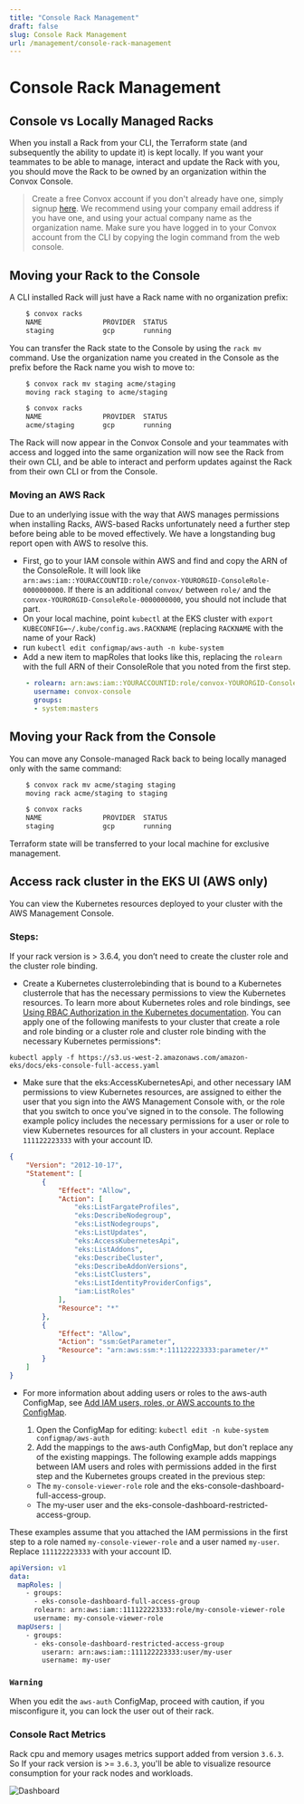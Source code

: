 ```yaml
---
title: "Console Rack Management"
draft: false
slug: Console Rack Management
url: /management/console-rack-management
---
```

# Console Rack Management

## Console vs Locally Managed Racks

When you install a Rack from your CLI, the Terraform state (and subsequently the ability to update it) is kept locally.  If you want your teammates to be able to manage, interact and update the Rack with you, you should move the Rack to be owned by an organization within the Convox Console.

> Create a free Convox account if you don't already have one, simply signup [here](https://console.convox.com/signup). We recommend using your company email address if you have one, and using your actual company name as the organization name.  Make sure you have logged in to your Convox account from the CLI by copying the login command from the web console.

## Moving your Rack to the Console

A CLI installed Rack will just have a Rack name with no organization prefix:
```html
    $ convox racks
    NAME               PROVIDER  STATUS
    staging            gcp       running
```
You can transfer the Rack state to the Console by using the `rack mv` command.  Use the organization name you created in the Console as the prefix before the Rack name you wish to move to:
```html
    $ convox rack mv staging acme/staging
    moving rack staging to acme/staging

    $ convox racks
    NAME               PROVIDER  STATUS
    acme/staging       gcp       running
```
The Rack will now appear in the Convox Console and your teammates with access and logged into the same organization will now see the Rack from their own CLI, and be able to interact and perform updates against the Rack from their own CLI or from the Console.

### Moving an AWS Rack

Due to an underlying issue with the way that AWS manages permissions when installing Racks, AWS-based Racks unfortunately need a further step before being able to be moved effectively. We have a longstanding bug report open with AWS to resolve this.

- First, go to your IAM console within AWS and find and copy the ARN of the ConsoleRole.  It will look like `arn:aws:iam::YOURACCOUNTID:role/convox-YOURORGID-ConsoleRole-0000000000`.  If there is an additional `convox/` between `role/` and the `convox-YOURORGID-ConsoleRole-0000000000`, you should not include that part.
- On your local machine, point `kubectl` at the EKS cluster with `export KUBECONFIG=~/.kube/config.aws.RACKNAME` (replacing `RACKNAME` with the name of your Rack)
- run `kubectl edit configmap/aws-auth -n kube-system`
- Add a new item to mapRoles that looks like this, replacing the `rolearn` with the full ARN of their ConsoleRole that you noted from the first step.

```yaml
    - rolearn: arn:aws:iam::YOURACCOUNTID:role/convox-YOURORGID-ConsoleRole-0000000000
      username: convox-console
      groups:
      - system:masters
```

## Moving your Rack from the Console

You can move any Console-managed Rack back to being locally managed only with the same command:
```html
    $ convox rack mv acme/staging staging
    moving rack acme/staging to staging

    $ convox racks
    NAME               PROVIDER  STATUS
    staging            gcp       running
```
Terraform state will be transferred to your local machine for exclusive management.
## Access rack cluster in the EKS UI (AWS only)
You can view the Kubernetes resources deployed to your cluster with the AWS Management Console.  

### Steps:
If your rack version is > 3.6.4, you don’t need to create the cluster role and the cluster role binding.

- Create a Kubernetes clusterrolebinding that is bound to a Kubernetes clusterrole that has the necessary permissions to view the Kubernetes resources. To learn more about Kubernetes roles and role bindings, see [Using RBAC Authorization in the Kubernetes documentation](https://kubernetes.io/docs/reference/access-authn-authz/rbac/). You can apply one of the following manifests to your cluster that create a role and role binding or a cluster role and cluster role binding with the necessary Kubernetes permissions*:
```
kubectl apply -f https://s3.us-west-2.amazonaws.com/amazon-eks/docs/eks-console-full-access.yaml
```
- Make sure that the eks:AccessKubernetesApi, and other necessary IAM permissions to view Kubernetes resources, are assigned to either the user that you sign into the AWS Management Console with, or the role that you switch to once you've signed in to the console.
The following example policy includes the necessary permissions for a user or role to view Kubernetes resources for all clusters in your account. Replace `111122223333` with your account ID.
```json
{
    "Version": "2012-10-17",
    "Statement": [
        {
            "Effect": "Allow",
            "Action": [
                "eks:ListFargateProfiles",
                "eks:DescribeNodegroup",
                "eks:ListNodegroups",
                "eks:ListUpdates",
                "eks:AccessKubernetesApi",
                "eks:ListAddons",
                "eks:DescribeCluster",
                "eks:DescribeAddonVersions",
                "eks:ListClusters",
                "eks:ListIdentityProviderConfigs",
                "iam:ListRoles"
            ],
            "Resource": "*"
        },
        {
            "Effect": "Allow",
            "Action": "ssm:GetParameter",
            "Resource": "arn:aws:ssm:*:111122223333:parameter/*"
        }
    ]
}   
```
- For more information about adding users or roles to the aws-auth ConfigMap, see [Add IAM users, roles, or AWS accounts to the ConfigMap](https://docs.aws.amazon.com/eks/latest/userguide/add-user-role.html#aws-auth-users).

    1. Open the ConfigMap for editing:  `kubectl edit -n kube-system configmap/aws-auth`
    2. Add the mappings to the aws-auth ConfigMap, but don't replace any of the existing mappings. The following example adds mappings between IAM users and roles with permissions added in the first step and the Kubernetes groups created in the previous step:
    - The `my-console-viewer-role` role and the eks-console-dashboard-full-access-group.
    - The my-user user and the eks-console-dashboard-restricted-access-group.

These examples assume that you attached the IAM permissions in the first step to a role named `my-console-viewer-role` and a user named `my-user`. Replace `111122223333` with your account ID.
```yaml
apiVersion: v1
data:
  mapRoles: |
    - groups:
      - eks-console-dashboard-full-access-group
      rolearn: arn:aws:iam::111122223333:role/my-console-viewer-role
      username: my-console-viewer-role         
  mapUsers: |
    - groups:
      - eks-console-dashboard-restricted-access-group
        userarn: arn:aws:iam::111122223333:user/my-user
        username: my-user
```
### `Warning`
When you edit the `aws-auth` ConfigMap, proceed with caution, if you misconfigure it, you can lock the user out of their rack.

### Console Ract Metrics

Rack cpu and memory usages metrics support added from version `3.6.3`. So If your rack version is >= `3.6.3`, you'll be able to visualize resource consumption for your rack nodes and workloads.

![Dashboard](/images/documentation/management/console-rack-management/metrics_dashboard.png)

